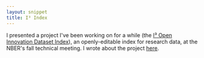 ```yaml
---
layout: snippet
title: I³ Index
---
```


I presented a project I've been working on for a while (the [I³ Open Innovation Dataset Index](https://iiindex.org/)), an openly-editable index for research data, at the NBER's fall technical meeting. I wrote about the project [here](https://iii.pubpub.org/pub/iiindex).